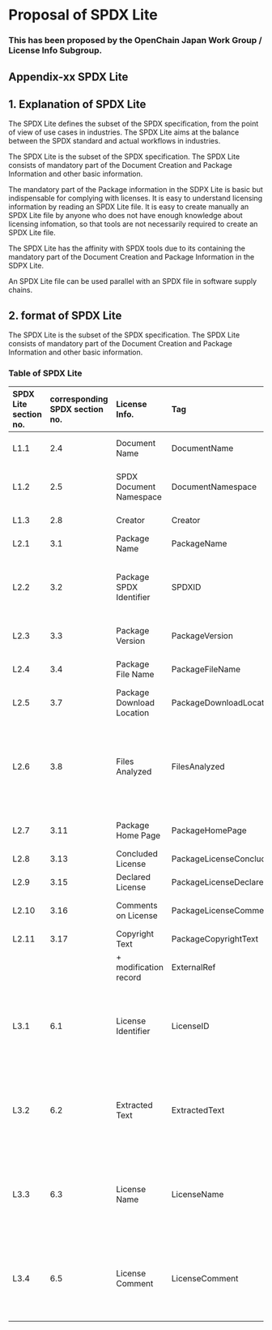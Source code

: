 # Proposal of SPDX Lite

### This has been proposed by the OpenChain Japan Work Group / License Info Subgroup. 


## Appendix-xx SPDX Lite

## 1. Explanation of SPDX Lite 

The SPDX Lite defines the subset of the SPDX specification, from the point of view of use cases in industries. The SPDX Lite aims at the balance between the SPDX standard and actual workflows in industries. 

The SPDX Lite is the subset of the SPDX specification. The SPDX Lite consists of mandatory part of the Document Creation and Package Information and other basic information. 

The mandatory part of the Package information in the SDPX Lite is basic but indispensable for complying with licenses. It is easy to understand licensing information by reading an SPDX Lite file. It is easy to create manually an SPDX Lite file by anyone who does not have enough knowledge about licensing infomation, so that tools are not necessarily required to create an SPDX Lite file. 

The SPDX Lite has the affinity with SPDX tools due to its containing the mandatory part of the Document Creation and Package Information in the SDPX Lite. 

An SPDX Lite file can be used parallel with an SPDX file in software supply chains. 


## 2. format of SPDX Lite

The SPDX Lite is the subset of the SPDX specification. The SPDX Lite consists of mandatory part of the Document Creation and Package Information and other basic information. 


### Table of SPDX Lite

| SPDX Lite section no. | corresponding SPDX section no. | License Info. | Tag  | Rationale      |
|:-------|:-------|:--------|:-------|:------------------|
|L1.1	|2.4	|Document Name	| DocumentName |To identify SPDX Lite document	|
|L1.2	|2.5	|SPDX Document Namespace	| DocumentNamespace |To identify SPDX Lite document name	|
|L1.3	|2.8	|Creator	| Creator |To identify creator	|
|L2.1	|3.1	|Package Name	| PackageName |To identify software	|
|L2.2	|3.2	|Package SPDX Identifier	| SPDXID | To keep compatibility with SPDX. Feedback from SPDX team. |
|L2.3	|3.3	|Package Version	| PackageVersion |To identify specific version	|
|L2.4	|3.4	|Package File Name	| PackageFileName	|To identify specific package|
|L2.5	|3.7	|Package Download Location 	| PackageDownloadLocation |To get the identical software	|
|L2.6	|3.8	|Files Analyzed	|	FilesAnalyzed | In SPDX Lite, to set "false". To keep compatibility with SPDX. Feedback from SPDX team. |
|L2.7	|3.11	|Package Home Page	| PackageHomePage	|To verify relevant information|
|L2.8	|3.13	|Concluded License	| PackageLicenseConcluded	||
|L2.9	|3.15	|Declared License	| PackageLicenseDeclared	||
|L2.10	|3.16	|Comments on License	| PackageLicenseComments	|To verify additional conditions|
|L2.11	|3.17	|Copyright Text	| PackageCopyrightText	||
|	|	|	+ modification record| ExternalRef |To comply with license obligation|
|L3.1	|6.1	|License Identifier	| LicenseID	|To specify licenses which are not on the SPDX license list / To specify dual license|
|L3.2	|6.2	|Extracted Text	| ExtractedText	|To specify licenses which are not on the SPDX license list / To specify dual license|
|L3.3	|6.3	|License Name	| LicenseName	|To specify licenses which are not on the SPDX license list / To specify dual license|
|L3.4	|6.5	|License Comment	| LicenseComment	|To specify licenses which are not on the SPDX license list / To specify dual license|


